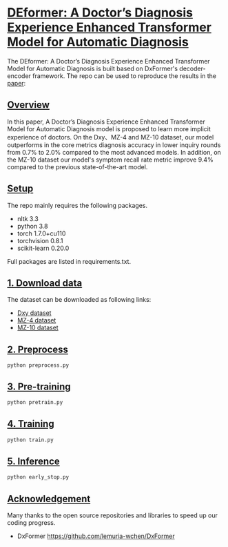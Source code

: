 # [DEformer: A Doctor’s Diagnosis Experience Enhanced Transformer Model for Automatic Diagnosis](https://github.com/Dustzx/DEformer/blob/main/README.md#DEformer)
The  DEformer: A Doctor’s Diagnosis Experience Enhanced Transformer Model for Automatic Diagnosis is built based on DxFormer's decoder-encoder framework. The repo can be used to reproduce the results in the [paper](https://www.sciencedirect.com/science/article/abs/pii/S0952197624008339):

## [Overview](https://github.com/Dustzx/DEformer/blob/main/README.md#overview)

In this paper, A Doctor’s Diagnosis Experience Enhanced Transformer Model for Automatic Diagnosis model is proposed to learn more implicit experience of doctors. On the Dxy、MZ-4 and MZ-10 dataset, our model outperforms in the core metrics diagnosis accuracy in lower inquiry rounds from 0.7% to 2.0% compared to the most advanced models. In addition, on the MZ-10 dataset our model's symptom recall rate metric  improve 9.4% compared to the previous state-of-the-art model.

## [Setup](https://github.com/Dustzx/DEformer/blob/main/README.md#setup)

The repo mainly requires the following packages.

- nltk 3.3
- python 3.8
- torch 1.7.0+cu110
- torchvision 0.8.1
- scikit-learn 0.20.0

Full packages are listed in requirements.txt.

## [1. Download data](https://github.com/Dustzx/DEformer/blob/main/README.md#1-Download-data)

The dataset can be downloaded as following links:

- [Dxy dataset](https://github.com/HCPLab-SYSU/Medical_DS)
- [MZ-4 dataset](http://www.sdspeople.fudan.edu.cn/zywei/data/acl2018-mds.zip)
- [MZ-10 dataset](https://github.com/lemuria-wchen/imcs21)

## [2. Preprocess](https://github.com/Dustzx/DEformer/blob/main/README.md#2-Preprocess)

```ptyhon
python preprocess.py
```



## [3. Pre-training](https://github.com/Dustzx/DEformer/blob/main/README.md#3-Pre-training)

```python
python pretrain.py
```

## [4. Training](https://github.com/Dustzx/DEformer/blob/main/README.md#4-Training)

```python
python train.py
```

## [5. Inference](https://github.com/Dustzx/DEformer/blob/main/README.md#4-Inference)

```python
python early_stop.py
```

## [Acknowledgement](https://github.com/Dustzx/DEformer/blob/main/README.md#Acknowledgement)

Many thanks to the open source repositories and libraries to speed up our coding progress.

- DxFormer https://github.com/lemuria-wchen/DxFormer

